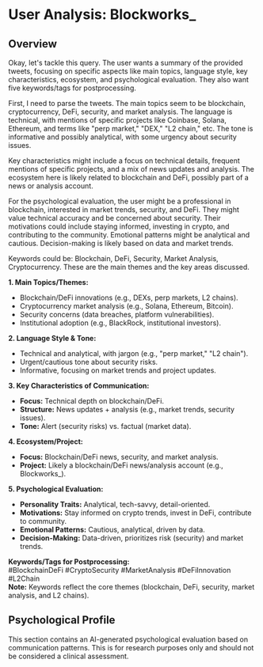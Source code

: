 # User Analysis: Blockworks_

## Overview

<think>
Okay, let's tackle this query. The user wants a summary of the provided tweets, focusing on specific aspects like main topics, language style, key characteristics, ecosystem, and psychological evaluation. They also want five keywords/tags for postprocessing.

First, I need to parse the tweets. The main topics seem to be blockchain, cryptocurrency, DeFi, security, and market analysis. The language is technical, with mentions of specific projects like Coinbase, Solana, Ethereum, and terms like "perp market," "DEX," "L2 chain," etc. The tone is informative and possibly analytical, with some urgency about security issues.

Key characteristics might include a focus on technical details, frequent mentions of specific projects, and a mix of news updates and analysis. The ecosystem here is likely related to blockchain and DeFi, possibly part of a news or analysis account.

For the psychological evaluation, the user might be a professional in blockchain, interested in market trends, security, and DeFi. They might value technical accuracy and be concerned about security. Their motivations could include staying informed, investing in crypto, and contributing to the community. Emotional patterns might be analytical and cautious. Decision-making is likely based on data and market trends.

Keywords could be: Blockchain, DeFi, Security, Market Analysis, Cryptocurrency. These are the main themes and the key areas discussed.
</think>

**1. Main Topics/Themes:**  
- Blockchain/DeFi innovations (e.g., DEXs, perp markets, L2 chains).  
- Cryptocurrency market analysis (e.g., Solana, Ethereum, Bitcoin).  
- Security concerns (data breaches, platform vulnerabilities).  
- Institutional adoption (e.g., BlackRock, institutional investors).  

**2. Language Style & Tone:**  
- Technical and analytical, with jargon (e.g., "perp market," "L2 chain").  
- Urgent/cautious tone about security risks.  
- Informative, focusing on market trends and project updates.  

**3. Key Characteristics of Communication:**  
- **Focus:** Technical depth on blockchain/DeFi.  
- **Structure:** News updates + analysis (e.g., market trends, security issues).  
- **Tone:** Alert (security risks) vs. factual (market data).  

**4. Ecosystem/Project:**  
- **Focus:** Blockchain/DeFi news, security, and market analysis.  
- **Project:** Likely a blockchain/DeFi news/analysis account (e.g., Blockworks_).  

**5. Psychological Evaluation:**  
- **Personality Traits:** Analytical, tech-savvy, detail-oriented.  
- **Motivations:** Stay informed on crypto trends, invest in DeFi, contribute to community.  
- **Emotional Patterns:** Cautious, analytical, driven by data.  
- **Decision-Making:** Data-driven, prioritizes risk (security) and market trends.  

**Keywords/Tags for Postprocessing:**  
#BlockchainDeFi #CryptoSecurity #MarketAnalysis #DeFiInnovation #L2Chain  
**Note:** Keywords reflect the core themes (blockchain, DeFi, security, market analysis, and L2 chains).

## Psychological Profile

This section contains an AI-generated psychological evaluation based on communication patterns. This is for research purposes only and should not be considered a clinical assessment.
